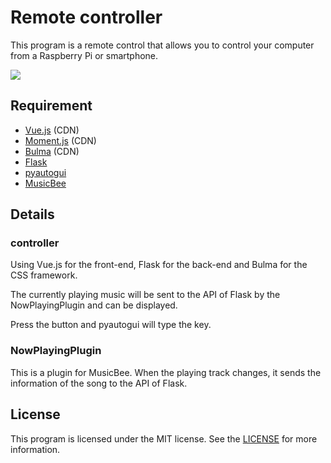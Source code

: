 # Remote controller

This program is a remote control that allows you to control your computer from a Raspberry Pi or smartphone.

![](https://user-images.githubusercontent.com/59264002/78930144-91765080-7ade-11ea-89c1-a74e85b3ffc2.png)

## Requirement

- [Vue.js](https://vuejs.org/) (CDN)
- [Moment.js](https://momentjs.com/) (CDN)
- [Bulma](https://bulma.io/) (CDN)
- [Flask](https://flask.palletsprojects.com/en/1.1.x/)
- [pyautogui](https://pyautogui.readthedocs.io/en/latest/)
- [MusicBee](https://getmusicbee.com/)

## Details

### controller

Using Vue.js for the front-end, Flask for the back-end and Bulma for the CSS framework.

The currently playing music will be sent to the API of Flask by the NowPlayingPlugin and can be displayed.

Press the button and pyautogui will type the key.

### NowPlayingPlugin

This is a plugin for MusicBee. When the playing track changes, it sends the information of the song to the API of Flask.

## License

This program is licensed under the MIT license. See the [LICENSE](/LICENSE) for more information.


